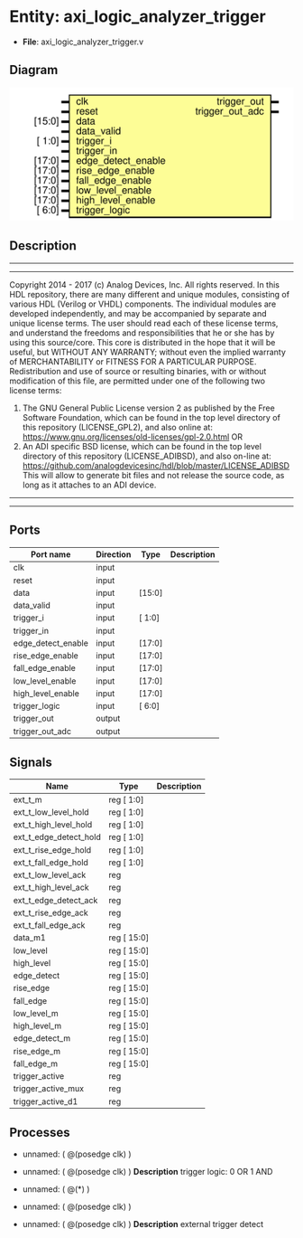 # Entity: axi_logic_analyzer_trigger

- **File**: axi_logic_analyzer_trigger.v
## Diagram

![Diagram](axi_logic_analyzer_trigger.svg "Diagram")
## Description

***************************************************************************
 ***************************************************************************
 Copyright 2014 - 2017 (c) Analog Devices, Inc. All rights reserved.
 In this HDL repository, there are many different and unique modules, consisting
 of various HDL (Verilog or VHDL) components. The individual modules are
 developed independently, and may be accompanied by separate and unique license
 terms.
 The user should read each of these license terms, and understand the
 freedoms and responsibilities that he or she has by using this source/core.
 This core is distributed in the hope that it will be useful, but WITHOUT ANY
 WARRANTY; without even the implied warranty of MERCHANTABILITY or FITNESS FOR
 A PARTICULAR PURPOSE.
 Redistribution and use of source or resulting binaries, with or without modification
 of this file, are permitted under one of the following two license terms:
   1. The GNU General Public License version 2 as published by the
      Free Software Foundation, which can be found in the top level directory
      of this repository (LICENSE_GPL2), and also online at:
      <https://www.gnu.org/licenses/old-licenses/gpl-2.0.html>
 OR
   2. An ADI specific BSD license, which can be found in the top level directory
      of this repository (LICENSE_ADIBSD), and also on-line at:
      https://github.com/analogdevicesinc/hdl/blob/master/LICENSE_ADIBSD
      This will allow to generate bit files and not release the source code,
      as long as it attaches to an ADI device.
 ***************************************************************************
 ***************************************************************************
 
## Ports

| Port name          | Direction | Type   | Description |
| ------------------ | --------- | ------ | ----------- |
| clk                | input     |        |             |
| reset              | input     |        |             |
| data               | input     | [15:0] |             |
| data_valid         | input     |        |             |
| trigger_i          | input     | [ 1:0] |             |
| trigger_in         | input     |        |             |
| edge_detect_enable | input     | [17:0] |             |
| rise_edge_enable   | input     | [17:0] |             |
| fall_edge_enable   | input     | [17:0] |             |
| low_level_enable   | input     | [17:0] |             |
| high_level_enable  | input     | [17:0] |             |
| trigger_logic      | input     | [ 6:0] |             |
| trigger_out        | output    |        |             |
| trigger_out_adc    | output    |        |             |
## Signals

| Name                   | Type            | Description |
| ---------------------- | --------------- | ----------- |
| ext_t_m                | reg     [  1:0] |             |
| ext_t_low_level_hold   | reg     [  1:0] |             |
| ext_t_high_level_hold  | reg     [  1:0] |             |
| ext_t_edge_detect_hold | reg     [  1:0] |             |
| ext_t_rise_edge_hold   | reg     [  1:0] |             |
| ext_t_fall_edge_hold   | reg     [  1:0] |             |
| ext_t_low_level_ack    | reg             |             |
| ext_t_high_level_ack   | reg             |             |
| ext_t_edge_detect_ack  | reg             |             |
| ext_t_rise_edge_ack    | reg             |             |
| ext_t_fall_edge_ack    | reg             |             |
| data_m1                | reg     [ 15:0] |             |
| low_level              | reg     [ 15:0] |             |
| high_level             | reg     [ 15:0] |             |
| edge_detect            | reg     [ 15:0] |             |
| rise_edge              | reg     [ 15:0] |             |
| fall_edge              | reg     [ 15:0] |             |
| low_level_m            | reg     [ 15:0] |             |
| high_level_m           | reg     [ 15:0] |             |
| edge_detect_m          | reg     [ 15:0] |             |
| rise_edge_m            | reg     [ 15:0] |             |
| fall_edge_m            | reg     [ 15:0] |             |
| trigger_active         | reg             |             |
| trigger_active_mux     | reg             |             |
| trigger_active_d1      | reg             |             |
## Processes
- unnamed: ( @(posedge clk) )
- unnamed: ( @(posedge clk) )
**Description**
trigger logic:
0 OR
1 AND

- unnamed: ( @(*) )
- unnamed: ( @(posedge clk) )
- unnamed: ( @(posedge clk) )
**Description**
external trigger detect

